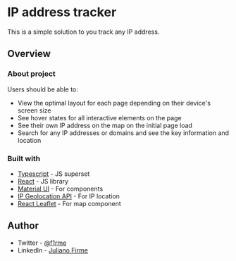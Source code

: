# IP address tracker 

This is a simple solution to you track any IP address. 

## Overview

### About project

Users should be able to:
- View the optimal layout for each page depending on their device's screen size
- See hover states for all interactive elements on the page
- See their own IP address on the map on the initial page load
- Search for any IP addresses or domains and see the key information and location

### Built with

- [Typescript](https://www.typescriptlang.org/) - JS superset 
- [React](https://reactjs.org/) - JS library
- [Material UI](https://mui.com/pt/) - For components
- [IP Geolocation API](https://geo.ipify.org/) - For IP location
- [React Leaflet](https://react-leaflet.js.org/) - For map component

## Author

- Twitter - [@f1rme](https://www.twitter.com/f1rme)
- LinkedIn - [Juliano Firme](https://www.linkedin.com/in/juliano-asfirme/)
